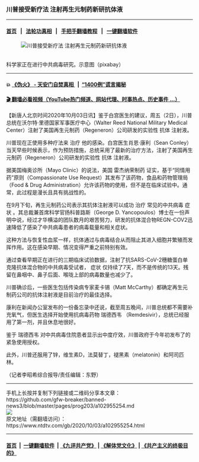 ### 川普接受新疗法 注射再生元制药新研抗体液
------------------------

#### [首页](https://github.com/gfw-breaker/banned-news3/blob/master/README.md) &nbsp;&nbsp;|&nbsp;&nbsp; [法轮功真相](https://github.com/begood0513/basic/blob/master/README.md)  &nbsp;&nbsp;|&nbsp;&nbsp; [手把手翻墙教程](https://github.com/gfw-breaker/guides/wiki)  &nbsp;&nbsp;|&nbsp;&nbsp; [一键翻墙软件](https://github.com/gfw-breaker/nogfw/blob/master/README.md)  



<div><div class="featured_image">
 <figure>
  <img alt="川普接受新疗法 注射再生元制药新研抗体液" src="https://i.ntdtv.com/assets/uploads/2020/10/439-1-800x450.jpg"/>
 </figure><br/>
 <span class="caption">
  科学家正在进行中共病毒研究。示意图（pixabay）
 </span>
</div>
</div><hr/>

#### 💥 [《伪火》 - 天安门自焚真相 ](http://158.247.195.190:10000/videos/blog/weihuo.html)&nbsp; |&nbsp; [“1400例”谎言揭秘  ](http://158.247.195.190:10000/videos/blog/jiexi1400.html)

#### [ 🎬  翻墙必看视频（YouTube热门频道、网站代理、时事热点、历史事件 ...）](https://github.com/gfw-breaker/links/blob/master/banned.md)

<div><div class="post_content" itemprop="articleBody">
 <p>
  【新唐人北京时间2020年10月03日讯】鉴于白宫医生的建议，周五（2日），川普总统在沃尔特·里德国家军事医疗中心（Walter Reed National Military Medical Center）注射了美国再生元制药（Regeneron）公司研发的实验性
  <ok href="https://www.ntdtv.com/gb/抗体.htm">
   抗体
  </ok>
  注射液。
 </p>
 <p>
  川普现在正使用多种疗法来
  <ok href="https://www.ntdtv.com/gb/治疗.htm">
   治疗
  </ok>
  他的感染。白宫医生肖恩·康利（Sean Conley）当天早些时候表示，作为预防措施，总统采用了最新的治疗方法，注射了美国再生元制药（Regeneron）公司研发的实验性
  <ok href="https://www.ntdtv.com/gb/抗体.htm">
   抗体
  </ok>
  注射液。
 </p>
 <p>
  据美国梅奥诊所（Mayo Clinic）的说法，美国
  <ok href="https://www.ntdtv.com/gb/雷杰纳荣制药.htm">
   雷杰纳荣制药
  </ok>
  证实，基于“同情用药”原则（Compassionate Use Request）其发布了该药物，食品和药物管理局（Food &amp; Drug Administration）允许该药物的使用，但不是在临床试验中。通常，此过程是漫长且具有挑战性的。
 </p>
 <p>
  在9月下旬，再生元制药公司表示其抗体注射液可以成功
  <ok href="https://www.ntdtv.com/gb/治疗.htm">
   治疗
  </ok>
  常见的中共病毒
  <ok href="https://www.ntdtv.com/gb/症状.htm">
   症状
  </ok>
  。其总裁兼首席科学官扬科普路斯（George D. Yancopoulos）博士在一份声明中说，经过才华横溢的团队数月的艰苦努力，研发的抗体混合物REGN-COV2迅速降低了感染了中共病毒患者的病毒载量和相关症状。
 </p>
 <p>
  这种方法与恢复性血浆一样，抗体通过与病毒结合从而阻止其进入细胞并繁殖而发挥作用。这在感染早期、情况变得严重之前特别有效。
 </p>
 <p>
  通过查看早期正在进行的三期临床试验数据，注射了抗SARS-CoV-2穗糖蛋白单克隆抗体混合物的中共病毒受试者，
  <ok href="https://www.ntdtv.com/gb/症状.htm">
   症状
  </ok>
  仅持续了7天，而不是传统的13天。残留在鼻咽中、鼻子后面、喉咙上部的病毒数量也减少了。
 </p>
 <p>
  川普确诊后，一些医生包括传染病专家麦卡锡（Matt McCarthy）都确定再生元制药公司的抗体注射液是目前治疗的最佳选择。
 </p>
 <p>
  康利在新闻办公室发布的一份备忘录中还说，截至周五晚间，川普总统都不需要补充氧气，但医生选择开始使用抗病毒药物
  <ok href="https://www.ntdtv.com/gb/瑞德西韦.htm">
   瑞德西韦
  </ok>
  （Remdesivir），总统已经服用了第一剂，并且休息地很好。
 </p>
 <p>
  鉴于
  <ok href="https://www.ntdtv.com/gb/瑞德西韦.htm">
   瑞德西韦
  </ok>
  对中共病毒住院患者显示出中度疗效，川普政府于今年初发布了的紧急使用授权。
 </p>
 <p>
  此外，川普还服用了锌，维生素D，法莫替丁，褪黑素（melatonin）和阿司匹林。
 </p>
 <p>
  （记者李昭希综合报导/责任编辑：东野）
 </p>
 <div class="single_ad">
 </div>
</div>
</div>
<hr/>
手机上长按并复制下列链接或二维码分享本文章：<br/>
https://github.com/gfw-breaker/banned-news3/blob/master/pages/prog203/a102955254.md <br/>
<a href='https://github.com/gfw-breaker/banned-news3/blob/master/pages/prog203/a102955254.md'><img src='https://github.com/gfw-breaker/banned-news3/blob/master/pages/prog203/a102955254.md.png'/></a> <br/>
原文地址（需翻墙访问）：https://www.ntdtv.com/gb/2020/10/03/a102955254.html


------------------------
#### [首页](https://github.com/gfw-breaker/banned-news3/blob/master/README.md) &nbsp;|&nbsp; [一键翻墙软件](https://github.com/gfw-breaker/nogfw/blob/master/README.md) &nbsp;| [《九评共产党》](https://github.com/gfw-breaker/9ping.md/blob/master/README.md#九评之一评共产党是什么) | [《解体党文化》](https://github.com/gfw-breaker/jtdwh.md/blob/master/README.md) | [《共产主义的终极目的》](https://github.com/gfw-breaker/gczydzjmd.md/blob/master/README.md)


<img src='http://gfw-breaker.win/banned-news3/pages/prog203/a102955254.md' width='0px' height='0px'/>